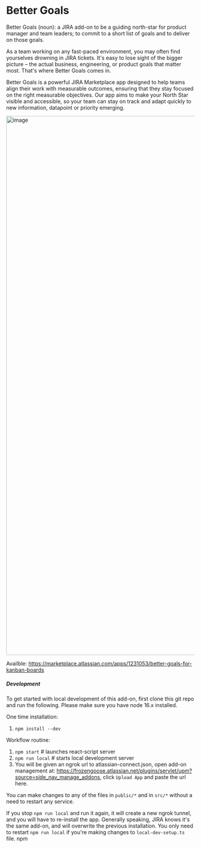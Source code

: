 # Better Goals

Better Goals (noun): a JIRA add-on to be a guiding north-star for product manager and team leaders; to commit to a 
short list of goals and to deliver on those goals.

As a team working on any fast-paced environment, you may often find yourselves drowning in JIRA tickets. It's easy to lose sight of the bigger picture – the actual business, engineering, or product goals that matter most. That's where Better Goals comes in.

Better Goals is a powerful JIRA Marketplace app designed to help teams align their work with measurable outcomes, ensuring that they stay focused on the right measurable objectives. Our app aims to make your North Star visible and accessible, so your team can stay on track and adapt quickly to new information, datapoint or priority emerging. 

<img width="1438" alt="image" src="https://user-images.githubusercontent.com/129691702/235436366-67c14a77-1fe9-4a40-b1ed-6667fb11a747.png">


Availble: https://marketplace.atlassian.com/apps/1231053/better-goals-for-kanban-boards

##### Development

To get started with local development of this add-on, first clone this git repo and run the following.
Please make sure you have node 16.x installed.

One time installation:

1. `npm install --dev`

Workflow routine:

1. `npm start` # launches react-script server
2. `npm run local` # starts local development server
3. You will be given an ngrok url to atlassian-connect.json, open add-on management at: https://frozengoose.atlassian.net/plugins/servlet/upm?source=side_nav_manage_addons, click `Upload App` and paste the url here.

You can make changes to any of the files in `public/*` and in `src/*` without a need to restart any service.

If you stop `npm run local` and run it again, it will create a new ngrok tunnel, and you will have to re-install the app. Generally speaking, JIRA knows it's the same add-on, and will overwrite the previous installation. You only need to restart `npm run local` if you're making changes to `local-dev-setup.ts` file. npm
